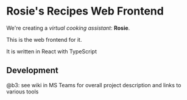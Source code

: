 # Rosie's Recipes Web Frontend

We're creating a *virtual cooking assistant*: __Rosie__. 

This is the web frontend for it. 

It is written in React with TypeScript

## Development
@b3: see wiki in MS Teams for overall project description and links to various tools
